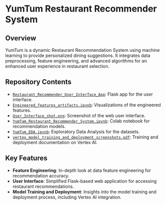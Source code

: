 # YumTum Restaurant Recommender System

## Overview
YumTum is a dynamic Restaurant Recommendation System using machine learning to provide personalized dining suggestions. It integrates data preprocessing, feature engineering, and advanced algorithms for an enhanced user experience in restaurant selection.

## Repository Contents
- [`Restaurant_Recommender_User_Interface_App`](https://github.com/joash-muganda/YumTum_Restaurant_Recommennder/tree/master/Restaurant_Recommender_User_Interface_App): Flask app for the user interface.
- [`Engineered_features_artifacts.ipynb`](https://github.com/joash-muganda/YumTum_Restaurant_Recommennder/blob/master/Engineered_features_artifacts.ipynb): Visualizations of the engineered features.
- [`User_Interface_shot.png`](https://github.com/joash-muganda/YumTum_Restaurant_Recommennder/blob/master/User_Interface_shot.png): Screenshot of the web user interface.
- [`YumTam_Restaurant_Recommender_System.ipynb`](https://github.com/joash-muganda/YumTum_Restaurant_Recommennder/blob/master/YumTam_Restaurant_Recommender_System.ipynb): Colab notebook for recommendation models.
- [`YumTum_EDA.ipynb`](https://github.com/joash-muganda/YumTum_Restaurant_Recommennder/blob/master/YumTum_EDA.ipynb): Exploratory Data Analysis for the datasets.
- [`vertex_model_training_and_deployment_screenshots.pdf`](https://github.com/joash-muganda/YumTum_Restaurant_Recommennder/blob/master/vertex_model_training_and_deploymet_screenshots.pdf): Training and deployment documentation on Vertex AI.

## Key Features
- **Feature Engineering**: In-depth look at data feature engineering for recommendation accuracy.
- **User Interface**: Simplified Flask-based web application for accessing restaurant recommendations.
- **Model Training and Deployment**: Insights into the model training and deployment process, including Vertex AI integration.
